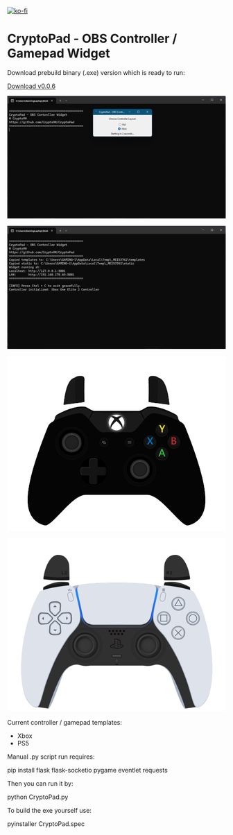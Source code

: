 [![ko-fi](https://ko-fi.com/img/githubbutton_sm.svg)](https://ko-fi.com/K3K314GUP)
# CryptoPad - OBS Controller / Gamepad Widget
Download prebuild binary (.exe) version which is ready to run:

[Download v0.0.6](https://github.com/Crypto90/CryptoPad/releases/download/0.0.6/CryptoPad_v0.0.6.zip)

![til](./preview.png)

![til](./preview2.png)

![til](./preview3.png)

![til](./preview4.png)

Current controller / gamepad templates:
- Xbox
- PS5



Manual .py script run requires:

pip install flask flask-socketio pygame eventlet requests

Then you can run it by:

python CryptoPad.py


To build the exe yourself use:

pyinstaller CryptoPad.spec

